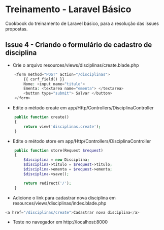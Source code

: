 # Treinamento - Laravel Básico

Cookbook do treinamento de Laravel básico, para a resolução das issues propostas.

## Issue 4 - Criando o formulário de cadastro de disciplina

- Crie o arquivo resources/views/disciplinas/create.blade.php
```php
    <form method="POST" action="/disciplinas">
        {{ csrf_field() }}
        Nome: <input name="titulo">
        Ementa: <textarea name="ementa"> </textarea>
        <button type="submit"> Salvar </button>
    </form>
```

- Edite o método create em app/Http/Controllers/DisciplinaController
```php
    public function create()
    {
        return view('disciplinas.create');
    }
```

- Edite o método store em app/Http/Controllers/DisciplinaController
```php
    public function store(Request $request)
    {
        $disciplina = new Disciplina;
        $disciplina->titulo = $request->titulo;
        $disciplina->ementa = $request->ementa;
        $disciplina->save();

        return redirect('/');
    }
```

- Adicione o link para cadastrar nova disciplina em resources/views/disciplinas/index.blade.php
```php
<a href="/disciplinas/create">Cadastrar nova disciplina</a>
```

- Teste no navegador em http://localhost:8000
